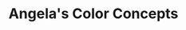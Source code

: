 ---
title: "Angela's Color Concepts"
url: /rolling-hills-estates/angelas-color-concepts/
shop: hairdresser
---